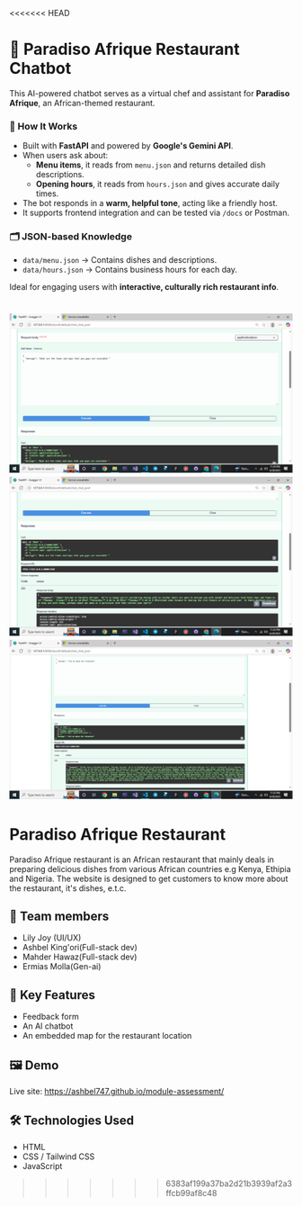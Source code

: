 <<<<<<< HEAD
# 🤖 Paradiso Afrique Restaurant Chatbot

This AI-powered chatbot serves as a virtual chef and assistant for **Paradiso Afrique**, an African-themed restaurant.

### 🧠 How It Works

- Built with **FastAPI** and powered by **Google's Gemini API**.
- When users ask about:
  - **Menu items**, it reads from `menu.json` and returns detailed dish descriptions.
  - **Opening hours**, it reads from `hours.json` and gives accurate daily times.
- The bot responds in a **warm, helpful tone**, acting like a friendly host.
- It supports frontend integration and can be tested via `/docs` or Postman.

### 🗂️ JSON-based Knowledge
- `data/menu.json` → Contains dishes and descriptions.
- `data/hours.json` → Contains business hours for each day.

Ideal for engaging users with **interactive, culturally rich restaurant info**.

![trial](sample_images/screenshot1.png)
![trial](sample_images/screenshot2.png)
![trial](sample_images/screenshot3.png)
=======
# Paradiso Afrique Restaurant

Paradiso Afrique restaurant is an African restaurant that mainly deals in preparing delicious dishes from various African countries e.g Kenya, Ethipia and Nigeria. The website is designed to get customers to know more about the restaurant, it's dishes, e.t.c.

## 🚀 Team members

- Lily Joy (UI/UX)
- Ashbel King'ori(Full-stack dev)
- Mahder Hawaz(Full-stack dev)
- Ermias Molla(Gen-ai)

## 🚀 Key Features

- Feedback form
- An AI chatbot
- An embedded map for the restaurant location


## 🖼️ Demo

Live site: https://ashbel747.github.io/module-assessment/




## 🛠️ Technologies Used

- HTML
- CSS / Tailwind CSS
- JavaScript

>>>>>>> 6383af199a37ba2d21b3939af2a3ffcb99af8c48

